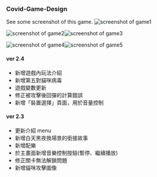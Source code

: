 ### Covid-Game-Design

See some screenshot of this game.
![screenshot of game1](https://github.com/Rou-Yi/Covid-Game-Design-0814/blob/main/Game%20Screenshot/Screenshot%2001.png?raw=true)

![screenshot of game2](https://github.com/Rou-Yi/Covid-Game-Design-0814/blob/main/Game%20Screenshot/Screenshot%2002.png?raw=true)![screenshot of game3](https://github.com/Rou-Yi/Covid-Game-Design-0814/blob/main/Game%20Screenshot/Screenshot%2003.png?raw=true)

![screenshot of game4](https://github.com/Rou-Yi/Covid-Game-Design-0814/blob/main/Game%20Screenshot/Screenshot%2004.png?raw=true)![screenshot of game5](https://github.com/Rou-Yi/Covid-Game-Design-0814/blob/main/Game%20Screenshot/Screenshot%2005.png?raw=true)


#### ver 2.4
* 新增遊戲內玩法介紹
* 新增第五對貓咪病毒
* 遊戲變數更新
* 修正被攻擊後回彈的計算錯誤
* 新增「裝置選擇」頁面，用於音量控制


#### ver 2.3
* 更新介紹 menu
* 新增白天黑夜換場景的銜接故事
* 新增配樂
* 於主畫面新增音樂控制按鈕(暫停、繼續播放)
* 修正關卡無法解鎖問題
* 新增貓咪攻擊圖像
